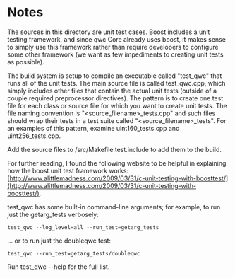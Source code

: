 # Notes
The sources in this directory are unit test cases.  Boost includes a
unit testing framework, and since qwc Core already uses boost, it makes
sense to simply use this framework rather than require developers to
configure some other framework (we want as few impediments to creating
unit tests as possible).

The build system is setup to compile an executable called "test_qwc"
that runs all of the unit tests.  The main source file is called
test_qwc.cpp, which simply includes other files that contain the
actual unit tests (outside of a couple required preprocessor
directives).  The pattern is to create one test file for each class or
source file for which you want to create unit tests.  The file naming
convention is "<source_filename>_tests.cpp" and such files should wrap
their tests in a test suite called "<source_filename>_tests".  For an
examples of this pattern, examine uint160_tests.cpp and
uint256_tests.cpp.

Add the source files to /src/Makefile.test.include to add them to the build.

For further reading, I found the following website to be helpful in
explaining how the boost unit test framework works:
[http://www.alittlemadness.com/2009/03/31/c-unit-testing-with-boosttest/](http://www.alittlemadness.com/2009/03/31/c-unit-testing-with-boosttest/).

test_qwc has some built-in command-line arguments; for
example, to run just the getarg_tests verbosely:

    test_qwc --log_level=all --run_test=getarg_tests

... or to run just the doubleqwc test:

    test_qwc --run_test=getarg_tests/doubleqwc

Run  test_qwc --help   for the full list.

